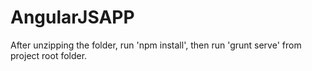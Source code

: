 # AngularJSAPP
After unzipping the folder, run 'npm install', then run 'grunt serve' from project root folder.
